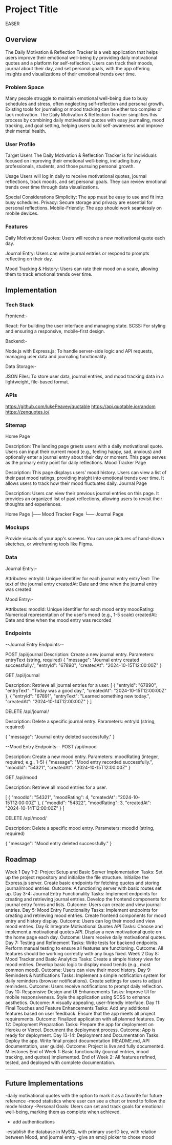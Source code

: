 # Project Title

EASER

## Overview

The Daily Motivation & Reflection Tracker is a web application that helps users improve their emotional well-being by providing daily motivational quotes and a platform for self-reflection. Users can track their moods, journal about their day, and set personal goals, with the app offering insights and visualizations of their emotional trends over time.

### Problem Space

Many people struggle to maintain emotional well-being due to busy schedules and stress, often neglecting self-reflection and personal growth. Existing tools for journaling or mood tracking can be either too complex or lack motivation. The Daily Motivation & Reflection Tracker simplifies this process by combining daily motivational quotes with easy journaling, mood tracking, and goal setting, helping users build self-awareness and improve their mental health.

### User Profile

Target Users
The Daily Motivation & Reflection Tracker is for individuals focused on improving their emotional well-being, including busy professionals, students, and those pursuing personal growth.

Usage
Users will log in daily to receive motivational quotes, journal reflections, track moods, and set personal goals. They can review emotional trends over time through data visualizations.

Special Considerations
Simplicity: The app must be easy to use and fit into busy schedules.
Privacy: Secure storage and privacy are essential for personal reflections.
Mobile-Friendly: The app should work seamlessly on mobile devices.

### Features

Daily Motivational Quotes: Users will receive a new motivational quote each day.

Journal Entry: Users can write journal entries or respond to prompts reflecting on their day.

Mood Tracking & History: Users can rate their mood on a scale, allowing them to track emotional trends over time.

## Implementation

### Tech Stack

Frontend:-

React: For building the user interface and managing state.
SCSS: For styling and ensuring a responsive, mobile-first design.

Backend:-

Node.js with Express.js: To handle server-side logic and API requests, managing user data and journaling functionality.

Data Storage:-

JSON Files: To store user data, journal entries, and mood tracking data in a lightweight, file-based format.

### APIs

https://github.com/lukePeavey/quotable
https://api.quotable.io/random
https://zenquotes.io/

### Sitemap

Home Page

Description: The landing page greets users with a daily motivational quote. Users can input their current mood (e.g., feeling happy, sad, anxious) and optionally enter a journal entry about their day or moment. This page serves as the primary entry point for daily reflections.
Mood Tracker Page

Description: This page displays users' mood history. Users can view a list of their past mood ratings, providing insight into emotional trends over time. It allows users to track how their mood fluctuates daily.
Journal Page

Description: Users can view their previous journal entries on this page. It provides an organized list of past reflections, allowing users to revisit their thoughts and experiences.

Home Page
├── Mood Tracker Page
└── Journal Page

### Mockups

Provide visuals of your app's screens. You can use pictures of hand-drawn sketches, or wireframing tools like Figma.

### Data

Journal Entry:-

Attributes:
entryId: Unique identifier for each journal entry
entryText: The text of the journal entry
createdAt: Date and time when the journal entry was created

Mood Entry:-

Attributes:
moodId: Unique identifier for each mood entry
moodRating: Numerical representation of the user's mood (e.g., 1-5 scale)
createdAt: Date and time when the mood entry was recorded

### Endpoints

--Journal Entry Endpoints--

POST /api/journal
Description: Create a new journal entry.
Parameters: entryText (string, required)
{
"message": "Journal entry created successfully.",
"entryId": "67890",
"createdAt": "2024-10-15T12:00:00Z"
}

GET /api/journal

Description: Retrieve all journal entries for a user.
[
{
"entryId": "67890",
"entryText": "Today was a good day.",
"createdAt": "2024-10-15T12:00:00Z"
},
{
"entryId": "67891",
"entryText": "Learned something new today.",
"createdAt": "2024-10-14T12:00:00Z"
}
]

DELETE /api/journal/

Description: Delete a specific journal entry.
Parameters:
entryId (string, required)

{
"message": "Journal entry deleted successfully."
}

--Mood Entry Endpoints--
POST /api/mood

Description: Create a new mood entry.
Parameters: moodRating (integer, required; e.g., 1-5)
{
"message": "Mood entry recorded successfully.",
"moodId": "54321",
"createdAt": "2024-10-15T12:00:00Z"
}

GET /api/mood

Description: Retrieve all mood entries for a user.

[
{
"moodId": "54321",
"moodRating": 4,
"createdAt": "2024-10-15T12:00:00Z"
},
{
"moodId": "54322",
"moodRating": 3,
"createdAt": "2024-10-14T12:00:00Z"
}
]

DELETE /api/mood/

Description: Delete a specific mood entry.
Parameters:
moodId (string, required)

{
"message": "Mood entry deleted successfully."
}

## Roadmap

Week 1
Day 1-2: Project Setup and Basic Server Implementation
Tasks:
Set up the project repository and initialize the file structure.
Initialize the Express.js server.
Create basic endpoints for fetching quotes and storing journal/mood entries.
Outcome: A functioning server with basic routes set up.
Day 3-4: Journal Entry Functionality
Tasks:
Implement endpoints for creating and retrieving journal entries.
Develop the frontend components for journal entry forms and lists.
Outcome: Users can create and view journal entries.
Day 5: Mood Entry Functionality
Tasks:
Implement endpoints for creating and retrieving mood entries.
Create frontend components for mood entry and history display.
Outcome: Users can log their mood and view mood entries.
Day 6: Integrate Motivational Quotes API
Tasks:
Choose and implement a motivational quotes API.
Display a new motivational quote on the home page each day.
Outcome: Users receive daily motivational quotes.
Day 7: Testing and Refinement
Tasks:
Write tests for backend endpoints.
Perform manual testing to ensure all features are functioning.
Outcome: All features should be working correctly with any bugs fixed.
Week 2
Day 8: Mood Tracker and Basic Analytics
Tasks:
Create a simple history view for mood entries.
Develop basic logic to display mood trends (e.g., most common mood).
Outcome: Users can view their mood history.
Day 9: Reminders & Notifications
Tasks:
Implement a simple notification system for daily reminders (browser notifications).
Create settings for users to adjust reminders.
Outcome: Users receive notifications to prompt daily reflection.
Day 10: Responsive Design and UI Enhancements
Tasks:
Improve UI for mobile responsiveness.
Style the application using SCSS to enhance aesthetics.
Outcome: A visually appealing, user-friendly interface.
Day 11: Final Touches and Feature Enhancements
Tasks:
Add any additional features based on user feedback.
Ensure that the app meets all project requirements.
Outcome: Finalized application with all planned features.
Day 12: Deployment Preparation
Tasks:
Prepare the app for deployment on Heroku or Vercel.
Document the deployment process.
Outcome: App is ready for deployment.
Day 13-14: Deployment and Documentation
Tasks:
Deploy the app.
Write final project documentation (README.md, API documentation, user guide).
Outcome: Project is live and fully documented.
Milestones
End of Week 1: Basic functionality (journal entries, mood tracking, and quotes) implemented.
End of Week 2: All features refined, tested, and deployed with complete documentation.

---

## Future Implementations

-daily motivational quotes with the option to mark it as a favorite for future reference
-mood statistics where user can see a chart or trend to follow the mode history
-Personal Goals: Users can set and track goals for emotional well-being, marking them as complete when achieved.

- add authentications

-establish the database in MySQL with primary userID key, with relation between Mood, and journal entry
-give an emoji picker to chose mood
